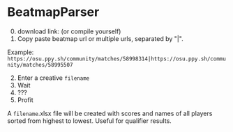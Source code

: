 # BeatmapParser
0) download link: 
(or compile yourself)
1) Copy paste beatmap url or multiple urls, separated by "|".

Example: ```https://osu.ppy.sh/community/matches/58998314|https://osu.ppy.sh/community/matches/58995507```

2) Enter a creative `filename`
3) Wait
4) ???
5) Profit

A `filename`.xlsx file will be created with scores and names of all players sorted from highest to lowest. Useful for qualifier results.
